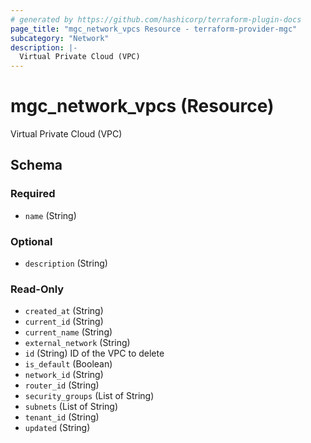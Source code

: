 ```yaml
---
# generated by https://github.com/hashicorp/terraform-plugin-docs
page_title: "mgc_network_vpcs Resource - terraform-provider-mgc"
subcategory: "Network"
description: |-
  Virtual Private Cloud (VPC)
---
```


# mgc_network_vpcs (Resource)

Virtual Private Cloud (VPC)



<!-- schema generated by tfplugindocs -->
## Schema

### Required

- `name` (String)

### Optional

- `description` (String)

### Read-Only

- `created_at` (String)
- `current_id` (String)
- `current_name` (String)
- `external_network` (String)
- `id` (String) ID of the VPC to delete
- `is_default` (Boolean)
- `network_id` (String)
- `router_id` (String)
- `security_groups` (List of String)
- `subnets` (List of String)
- `tenant_id` (String)
- `updated` (String)
